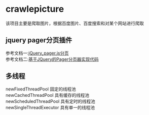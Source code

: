 # crawlepicture
该项目主要是爬取图片，根据百度图片、百度搜索和对某个网站进行爬取
## jquery pager分页插件
参考文档一:[jQuery_pager.js分页 ](https://www.cnblogs.com/caiyezi/p/5968776.html)<br>
参考文档二:[基于JQuery的Pager分页器实现代码](https://blog.csdn.net/linshichen/article/details/52734433)
## 多线程
newFixedThreadPool 固定的线程池<br>
newCachedThreadPool 具有缓存的线程池<br>
newScheduledThreadPool 具有定时的线程池<br>
newSingleThreadExecutor 具有单一的线程池<br>
